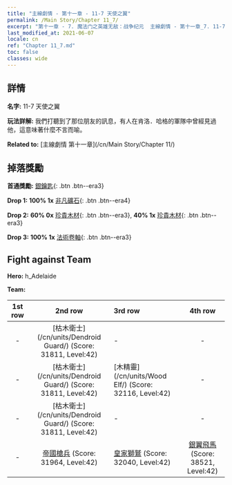 ```yaml
---
title: "主線劇情 - 第十一章 - 11-7 天使之翼"
permalink: /Main Story/Chapter 11_7/
excerpt: "第十一章 - 7. 魔法门之英雄无敌：战争纪元  主線劇情 - 第十一章_7. 11-7 天使之翼"
last_modified_at: 2021-06-07
locale: cn
ref: "Chapter 11_7.md"
toc: false
classes: wide
---
```


## 詳情

 **名字:** 11-7 天使之翼

 **玩法詳解:** 我們打聽到了那位朋友的訊息，有人在肯洛．哈格的軍隊中曾經見過他，這意味著什麼不言而喻。

 **Related to:** [主線劇情 第十一章](/cn/Main Story/Chapter 11/)

## 掉落獎勵

 **首通獎勵:** [銀鑰匙](/cn/Items/con_693/){: .btn .btn--era3}

 **Drop 1:** **100% 1x** [非凡礦石](/cn/Items/mat_33/){: .btn .btn--era4}

 **Drop 2:** **60% 0x** [珍貴木材](/cn/Items/mat_27/){: .btn .btn--era3}, **40% 1x** [珍貴木材](/cn/Items/mat_27/){: .btn .btn--era3}

 **Drop 3:** **100% 1x** [法術卷軸](/cn/Items/con_694/){: .btn .btn--era3}


## Fight against Team
 **Hero:** h_Adelaide

 **Team:**


  | 1st row | 2nd row | 3rd row | 4th row |
  |:----:|:----:|:----|:----:|
  | - | [枯木衛士](/cn/units/Dendroid Guard/) (Score: 31811, Level:42)  | - | - |
  | - | [枯木衛士](/cn/units/Dendroid Guard/) (Score: 31811, Level:42)  | [木精靈](/cn/units/Wood Elf/) (Score: 32116, Level:42)  | - |
  | - | [枯木衛士](/cn/units/Dendroid Guard/) (Score: 31811, Level:42)  | - | - |
  | - | [帝國槍兵](/cn/units/Pikeman/) (Score: 31964, Level:42)  | [皇家獅鷲](/cn/units/Griffin/) (Score: 32040, Level:42)  | [銀翼飛馬](/cn/units/Pegasus/) (Score: 38521, Level:42)  |


